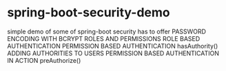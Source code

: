 # spring-boot-security-demo
simple demo of some of spring-boot security has to offer
PASSWORD ENCODING WITH BCRYPT
ROLES AND PERMISSIONS
ROLE BASED AUTHENTICATION
PERMISSION BASED AUTHENTICATION
hasAuthority()
ADDING AUTHORITIES TO USERS
PERMISSION BASED AUTHENTICATION IN ACTION
preAuthorize()
